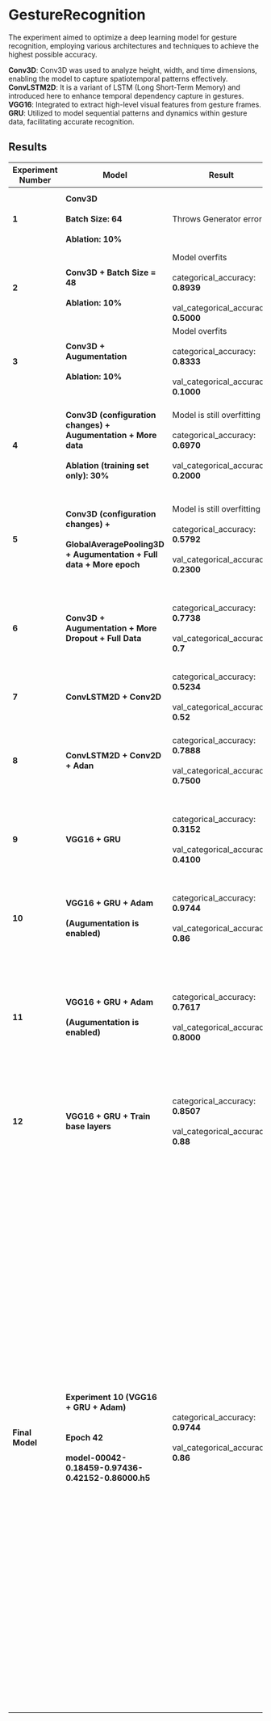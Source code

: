 # GestureRecognition

The experiment aimed to optimize a deep learning model for gesture recognition, employing various architectures and techniques to achieve the highest possible accuracy.

**Conv3D**: Conv3D was used to analyze height, width, and time dimensions, enabling the model to capture spatiotemporal patterns effectively.<br/>
**ConvLSTM2D**: It is a variant of LSTM (Long Short-Term Memory) and introduced here to enhance temporal dependency capture in gestures.<br/>
**VGG16**: Integrated to extract high-level visual features from gesture frames.<br/>
**GRU**: Utilized to model sequential patterns and dynamics within gesture data, facilitating accurate recognition.<br/>

## Results

| **Experiment Number** | **Model**                                                                                                                 | **Result**                                                                                                     | **Decision + Explanation**                                                                                                                                                                                                                                                                                                                                                                                                                                                                                                                                                                                                                                                                                                                                                                                                                                                                                                                                                                                               |
| --------------------- | ------------------------------------------------------------------------------------------------------------------------- | -------------------------------------------------------------------------------------------------------------- | ------------------------------------------------------------------------------------------------------------------------------------------------------------------------------------------------------------------------------------------------------------------------------------------------------------------------------------------------------------------------------------------------------------------------------------------------------------------------------------------------------------------------------------------------------------------------------------------------------------------------------------------------------------------------------------------------------------------------------------------------------------------------------------------------------------------------------------------------------------------------------------------------------------------------------------------------------------------------------------------------------------------------ |
| **1**                 | **Conv3D**<br><br>**Batch Size: 64**<br><br>**Ablation: 10%**                                                             | Throws Generator error                                                                                         | OOM when allocating tensor with shape\[64,512,2,15,30\] <br><br>Try reducing Batch Size to 48                                                                                                                                                                                                                                                                                                                                                                                                                                                                                                                                                                                                                                                                                                                                                                                                                                                                                                                            |
| **2**                 | **Conv3D + Batch Size = 48**<br><br>**Ablation: 10%**                                                                     | Model overfits<br><br>categorical_accuracy: **0.8939**<br><br>val_categorical_accuracy: **0.5000**             | Attempt to reduce overfitting by reducing number of model parameters, add augmentation on training set, add dropout                                                                                                                                                                                                                                                                                                                                                                                                                                                                                                                                                                                                                                                                                                                                                                                                                                                                                                      |
| **3**                 | **Conv3D + Augumentation**<br><br>**Ablation: 10%**                                                                       | Model overfits<br><br>categorical_accuracy: **0.8333**<br><br>val_categorical_accuracy: **0.1000**             | Performance has degraded.<br><br>Next, increase the amount of trainable data, add dropouts                                                                                                                                                                                                                                                                                                                                                                                                                                                                                                                                                                                                                                                                                                                                                                                                                                                                                                                               |
| **4**                 | **Conv3D (configuration changes) + Augumentation + More data**<br><br>**Ablation (training set only): 30%**               | Model is still overfitting<br><br>categorical_accuracy: **0.6970**<br><br>val_categorical_accuracy: **0.2000** | Performance is not increasing. Model is not learning well enough.<br><br>Next: Try increasing amount of training data, reduce complexity, add dropouts, change configurations                                                                                                                                                                                                                                                                                                                                                                                                                                                                                                                                                                                                                                                                                                                                                                                                                                            |
| **5**                 | **Conv3D (configuration changes) +**<br><br>**GlobalAveragePooling3D + Augumentation + Full data + More epoch**           | Model is still overfitting<br><br>categorical_accuracy: **0.5792**<br><br>val_categorical_accuracy: **0.2300** | Performance is still very bad.<br><br>Next, reduce complexity a lot, add more Batch Normalizxation and add even more dropouts, change configurations                                                                                                                                                                                                                                                                                                                                                                                                                                                                                                                                                                                                                                                                                                                                                                                                                                                                     |
| **6**                 | **Conv3D + Augumentation + More Dropout + Full Data**                                                                     | categorical_accuracy: **0.7738** <br><br>val_categorical_accuracy: **0.7**                                     | Performance is lot better than before. Epoch 35 has best performance so far.<br><br>Try ConvLSTM as Conv3D not giving desired accuracy                                                                                                                                                                                                                                                                                                                                                                                                                                                                                                                                                                                                                                                                                                                                                                                                                                                                                   |
| **7**                 | **ConvLSTM2D + Conv2D**                                                                                                   | categorical_accuracy: **0.5234**<br><br>val_categorical_accuracy: **0.52**                                     | Performance isn’t very good. Try changing optimizer to Adam                                                                                                                                                                                                                                                                                                                                                                                                                                                                                                                                                                                                                                                                                                                                                                                                                                                                                                                                                              |
| **8**                 | **ConvLSTM2D + Conv2D + Adan**                                                                                            | categorical_accuracy: **0.7888**<br><br>val_categorical_accuracy: **0.7500**                                   | Performance is better.<br><br>Next try GRU based Model. Also use VGG16 and imagine weights as the base model.                                                                                                                                                                                                                                                                                                                                                                                                                                                                                                                                                                                                                                                                                                                                                                                                                                                                                                            |
| **9**                 | **VGG16 + GRU**                                                                                                           | categorical_accuracy: **0.3152**<br><br>val_categorical_accuracy: **0.4100**                                   | Performance isn’t satisfactory.<br><br>Perhaps SGD optimizer isn’t configured properly. Next, try using Adam optimizer instead.                                                                                                                                                                                                                                                                                                                                                                                                                                                                                                                                                                                                                                                                                                                                                                                                                                                                                          |
| **10**                | **VGG16 + GRU + Adam <br><br/>(Augumentation is enabled)**                                                                | categorical_accuracy: **0.9744**<br><br>val_categorical_accuracy: **0.86**                                     | Performance is a lot better than other models so far. <br><br/>Try adding more Dropout and reducing model parameters.                                                                                                                                                                                                                                                                                                                                                                                                                                                                                                                                                                                                                                                                                                                                                                                                                                                                                                    |
| **11**                | **VGG16 + GRU + Adam**<br><br>**(Augumentation is enabled)**                                                              | categorical_accuracy: **0.7617**<br><br>val_categorical_accuracy: **0.8000**                                   | Performance didn’t improve from previous model. Perhaps the Dropout was either too high or too many parameters were dropped.<br><br>For experiment only, try to train all parameters including VGG16 base model parameters.                                                                                                                                                                                                                                                                                                                                                                                                                                                                                                                                                                                                                                                                                                                                                                                              |
| **12**                | **VGG16 + GRU + Train base layers**                                                                                       | categorical_accuracy: **0.8507**<br><br>val_categorical_accuracy: **0.88**                                     | Since we also trained all layers of VGG16 the training took a very long time.<br><br>But the performance of the model is the very good.                                                                                                                                                                                                                                                                                                                                                                                                                                                                                                                                                                                                                                                                                                                                                                                                                                                                                  |
| **Final Model**       | **Experiment 10 (VGG16 + GRU + Adam) <br>**<br><br>**Epoch 42**<br><br>**model-00042-0.18459-0.97436-0.42152-0.86000.h5** | categorical_accuracy: **0.9744**<br><br>val_categorical_accuracy: **0.86**                                     | This model has the best performance in terms of training size and accuracy among all the models created in this project.<br><br>This model uses VGG16 model with some added Dense layers as feature extractor. <br><br/>Then GRU based RNN is used for learning from the sequence.<br><br>Potentially the model performance can be further improved by making it little bit less complex. But during Experiment 11 the performance which reduces model complexity of Experiment 10 reduced model performance. More experiments can be run to find better hyper-parameters in order to perform better than both Experiment 10 and 11.<br><br>Even though Experiment 12 performs better than Experiment 10 models, the model in this experiment was trained by retraining all VGG16 parameters and it takes a long time to train models in this way. Experiment 10 trains a lot faster because VGG16 layers were frozen and only custom Dense and GRU layers were trained.<br><br>Test Accuracy is calculated at **80.0%** |
